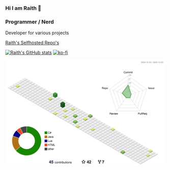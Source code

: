 ### Hi I am Raith 👋

<h3>Programmer / Nerd</h3>

Developer for various projects

[Raith's Selfhosted Repo's](https://source.raith.one)

[![Raith's GitHub stats](https://github-readme-stats.vercel.app/api?username=RaithSphere&show_icons=true&theme=slateorange)](https://github.com/anuraghazra/github-readme-stats)
[![ko-fi](https://ko-fi.com/img/githubbutton_sm.svg)](https://ko-fi.com/A814W1R)

<img src="https://raw.githubusercontent.com/raithsphere/raithsphere/master/profile-3d-contrib/profile-green-animate.svg" />

<!--
**RaithSphere/RaithSphere** is a ✨ _special_ ✨ repository because its `README.md` (this file) appears on your GitHub profile.

Here are some ideas to get you started:

- 🔭 I’m currently working on ...
- 🌱 I’m currently learning ...
- 👯 I’m looking to collaborate on ...
- 🤔 I’m looking for help with ...
- 💬 Ask me about ...
- 📫 How to reach me: ...
- 😄 Pronouns: ...
- ⚡ Fun fact: ...
-->
